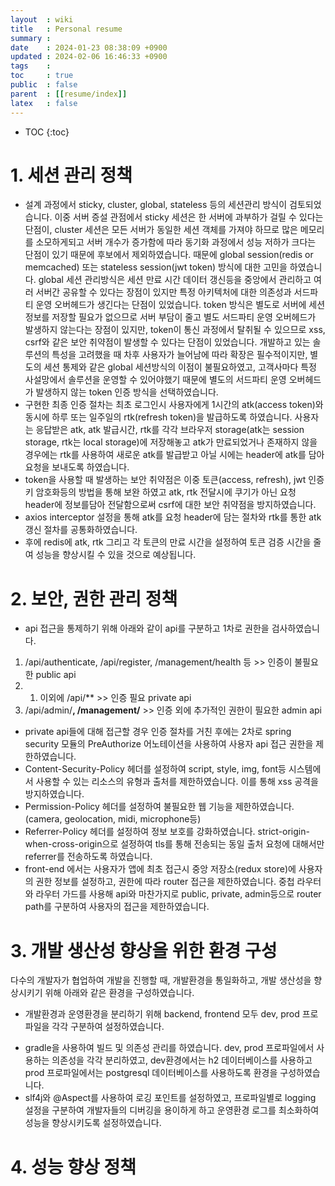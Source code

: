 ```yaml
---
layout  : wiki
title   : Personal resume 
summary : 
date    : 2024-01-23 08:38:09 +0900
updated : 2024-02-06 16:46:33 +0900
tags    : 
toc     : true
public  : false
parent  : [[resume/index]]
latex   : false
---
```

* TOC
{:toc}


# 1. 세션 관리 정책

- 설계 과정에서 sticky, cluster, global, stateless 등의 세션관리 방식이 검토되었습니다. 이중 서버 증설 관점에서 sticky 세션은 한 서버에 과부하가 걸릴 수 있다는 단점이, cluster 세션은  모든 서버가 동일한 세션 객체를 가져야 하므로 많은 메모리를 소모하게되고 서버 개수가 증가함에 따라 동기화 과정에서 성능 저하가 크다는 단점이 있기 때문에 후보에서 제외하였습니다.
 때문에 global session(redis or memcached) 또는 stateless session(jwt token) 방식에 대한 고민을 하였습니다. global 세션 관리방식은 세션 만료 시간 데이터 갱신등을 중앙에서 관리하고 여러 서버간 공유할 수 있다는 장점이 있지만 특정 아키텍처에 대한 의존성과 서드파티 운영 오버헤드가 생긴다는 단점이 있었습니다. token 방식은 별도로 서버에 세션 정보를 저장할 필요가 없으므로 서버 부담이 줄고 별도 서드파티 운영 오버헤드가 발생하지 않는다는 장점이 있지만, token이 통신 과정에서 탈취될 수 있으므로 xss, csrf와 같은 보안 취약점이 발생할 수 있다는 단점이 있었습니다. 
 개발하고 있는 솔루션의 특성을 고려했을 때 차후 사용자가 늘어남에 따라 확장은 필수적이지만, 별도의 세션 통제와 같은 global 세션방식의 이점이 불필요하였고, 고객사마다 특정 사설망에서 솔루션을 운영할 수 있어야했기 때문에 별도의 서드파티 운영 오버헤드가 발생하지 않는 token 인증 방식을 선택하였습니다. 
- 구현한 최종 인증 절차는 최초 로그인시 사용자에게 1시간의 atk(access token)와 동시에 하루 또는 일주일의 rtk(refresh token)을 발급하도록 하였습니다. 사용자는 응답받은 atk, atk 발급시간, rtk를 각각 브라우저 storage(atk는 session storage, rtk는 local storage)에 저장해놓고 atk가 만료되었거나 존재하지 않을 경우에는 rtk를 사용하여 새로운 atk를 발급받고 아닐 시에는 header에 atk를 담아 요청을 보내도록 하였습니다. 
- token을 사용할 때 발생하는 보안 취약점은 이중 토큰(access, refresh), jwt 인증키 암호화등의 방법을 통해 보완 하였고 atk, rtk 전달시에 쿠기가 아닌 요청 header에 정보를담아 전달함으로써 csrf에 대한 보안 취약점을 방지하였습니다.
- axios interceptor 설정을 통해 atk를 요청 header에 담는 절차와 rtk를 통한 atk갱신 절차를 공통화하였습니다.
- 후에 redis에 atk, rtk 그리고 각 토큰의 만료 시간을 설정하여 토큰 검증 시간을 줄여 성능을 향상시킬 수 있을 것으로 예상됩니다. 

# 2. 보안, 권한 관리 정책
- api 접근을 통제하기 위해 아래와 같이 api를 구분하고 1차로 권한을 검사하였습니다. 
1. /api/authenticate, /api/register, /management/health 등 >> 인증이 불필요한 public api
2. 1. 이외에 /api/** >> 인증 필요 private api
3. /api/admin/**, /management/** >> 인증 외에 추가적인 권한이 필요한 admin api

- private api들에 대해 접근할 경우 인증 절차를 거친 후에는 2차로 spring security 모듈의 PreAuthorize 어노테이션을 사용하여 사용자 api 접근 권한을 제한하였습니다.
- Content-Security-Policy 헤더를 설정하여 script, style, img, font등 시스템에서 사용할 수 있는 리소스의 유형과 출처를 제한하였습니다. 이를 통해 xss 공격을 방지하였습니다.
- Permission-Policy 헤더를 설정하여 불필요한 웹 기능을 제한하였습니다. (camera, geolocation, midi, microphone등)
- Referrer-Policy 헤더를 설정하여 정보 보호를 강화하였습니다. strict-origin-when-cross-origin으로 설정하여 tls를 통해 전송되는 동일 출처 요청에 대해서만 referrer를 전송하도록 하였습니다.
- front-end 에서는 사용자가 앱에 최초 접근시 중앙 저장소(redux store)에 사용자의 권한 정보를 설정하고, 권한에 따라 router 접근을 제한하였습니다. 중첩 라우터와 라우터 가드를 사용해 api와 마찬가지로 public, private, admin등으로 router path를 구분하여 사용자의 접근을 제한하였습니다.

# 3. 개발 생산성 향상을 위한 환경 구성
다수의 개발자가 협업하여 개발을 진행할 때, 개발환경을 통일화하고, 개발 생산성을 향상시키기 위해 아래와 같은 환경을 구성하였습니다.
- 개발환경과 운영환경을 분리하기 위해 backend, frontend 모두 dev, prod 프로파일을 각각 구분하여 설정하였습니다.
<!-- - backend는 gradle을 사용하여 빌드 및 의존성 관리를, frontend는 webpack과 npm을 사용하여 빌드 및 의존성 관리를 하였습니다. -->
- gradle을 사용하여 빌드 및 의존성 관리를 하였습니다. dev, prod 프로파일에서 사용하는 의존성을 각각 분리하였고, dev환경에서는 h2 데이터베이스를 사용하고 prod 프로파일에서는 postgresql 데이터베이스를 사용하도록 환경을 구성하였습니다.
- slf4j와 @Aspect를 사용하여 로깅 포인트를 설정하였고, 프로파일별로 logging 설정을 구분하여 개발자들의 디버깅을 용이하게 하고 운영환경 로그를 최소화하여 성능을 향상시키도록 설정하였습니다.  

# 4. 성능 향상 정책